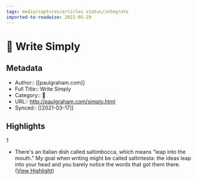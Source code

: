 ```yaml
---
tags: media/captures/articles status/integrate
imported-to-readwise: 2022-05-29
---
```

# 📰 Write Simply

## Metadata
- Author:: [[paulgraham.com]]
- Full Title:: Write Simply
- Category:: 📰
- URL:: http://paulgraham.com/simply.html
- Synced:: [[2021-03-17]]

## Highlights
1
- There's an Italian dish called saltimbocca, which means "leap into the mouth." My goal when writing might be called saltintesta: the ideas leap into your head and you barely notice the words that got them there. ([View Highlight](https://instapaper.com/read/1396034761/15833167))
